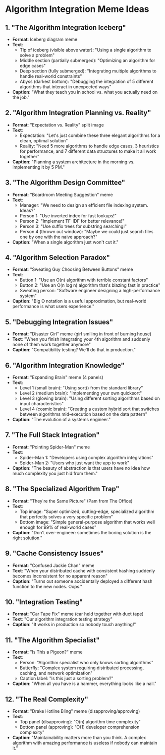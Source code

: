 # Algorithm Integration Meme Ideas

## 1. "The Algorithm Integration Iceberg"
- **Format**: Iceberg diagram meme
- **Text**:
  - Tip of iceberg (visible above water): "Using a single algorithm to solve a problem"
  - Middle section (partially submerged): "Optimizing an algorithm for edge cases"
  - Deep section (fully submerged): "Integrating multiple algorithms to handle real-world constraints"
  - Abyss (darkest bottom): "Debugging the integration of 5 different algorithms that interact in unexpected ways"
- **Caption**: "What they teach you in school vs. what you actually need on the job."

## 2. "Algorithm Integration Planning vs. Reality"
- **Format**: "Expectation vs. Reality" split image
- **Text**:
  - Expectation: "Let's just combine these three elegant algorithms for a clean, optimal solution"
  - Reality: "Need 5 more algorithms to handle edge cases, 3 heuristics for performance, and 7 different data structures to make it all work together"
- **Caption**: "Planning a system architecture in the morning vs. implementing it by 5 PM."

## 3. "The Algorithm Design Committee"
- **Format**: "Boardroom Meeting Suggestion" meme
- **Text**:
  - Manager: "We need to design an efficient file indexing system. Ideas?"
  - Person 1: "Use inverted index for fast lookups!"
  - Person 2: "Implement TF-IDF for better relevance!"
  - Person 3: "Use suffix trees for substring searching!"
  - Person 4 (thrown out window): "Maybe we could just search files one by one with the naive approach?"
- **Caption**: "When a single algorithm just won't cut it."

## 4. "Algorithm Selection Paradox"
- **Format**: "Sweating Guy Choosing Between Buttons" meme
- **Text**:
  - Button 1: "Use an O(n) algorithm with terrible constant factors"
  - Button 2: "Use an O(n log n) algorithm that's blazing fast in practice"
  - Sweating person: "Software engineer designing a high-performance system"
- **Caption**: "Big O notation is a useful approximation, but real-world performance is what users experience."

## 5. "Debugging Integration Issues"
- **Format**: "Disaster Girl" meme (girl smiling in front of burning house)
- **Text**: "When you finish integrating your 4th algorithm and suddenly none of them work together anymore"
- **Caption**: "Compatibility testing? We'll do that in production."

## 6. "Algorithm Integration Knowledge"
- **Format**: "Expanding Brain" meme (4 panels)
- **Text**:
  - Level 1 (small brain): "Using sort() from the standard library"
  - Level 2 (medium brain): "Implementing your own quicksort"
  - Level 3 (glowing brain): "Using different sorting algorithms based on input characteristics"
  - Level 4 (cosmic brain): "Creating a custom hybrid sort that switches between algorithms mid-execution based on the data pattern"
- **Caption**: "The evolution of a systems engineer."

## 7. "The Full Stack Integration"
- **Format**: "Pointing Spider-Man" meme
- **Text**: 
  - Spider-Man 1: "Developers using complex algorithm integrations"
  - Spider-Man 2: "Users who just want the app to work"
- **Caption**: "The beauty of abstraction is that users have no idea how much complexity you just hid from them."

## 8. "The Specialized Algorithm Trap"
- **Format**: "They're the Same Picture" (Pam from The Office)
- **Text**: 
  - Top image: "Super optimized, cutting-edge, specialized algorithm that perfectly solves a very specific problem"
  - Bottom image: "Simple general-purpose algorithm that works well enough for 99% of real-world cases"
- **Caption**: "Don't over-engineer: sometimes the boring solution is the right solution."

## 9. "Cache Consistency Issues"
- **Format**: "Confused Jackie Chan" meme
- **Text**: "When your distributed cache with consistent hashing suddenly becomes inconsistent for no apparent reason"
- **Caption**: "Turns out someone accidentally deployed a different hash function to the new nodes. Oops."

## 10. "Integration Testing"
- **Format**: "Car Tape Fix" meme (car held together with duct tape)
- **Text**: "Our algorithm integration testing strategy"
- **Caption**: "It works in production so nobody touch anything!"

## 11. "The Algorithm Specialist"
- **Format**: "Is This a Pigeon?" meme
- **Text**: 
  - Person: "Algorithm specialist who only knows sorting algorithms"
  - Butterfly: "Complex system requiring distributed processing, caching, and network optimization"
  - Caption label: "Is this just a sorting problem?"
- **Caption**: "When all you have is a hammer, everything looks like a nail."

## 12. "The Real Complexity"
- **Format**: "Drake Hotline Bling" meme (disapproving/approving)
- **Text**:
  - Top panel (disapproving): "O(n) algorithm time complexity"
  - Bottom panel (approving): "O(1) developer comprehension complexity"
- **Caption**: "Maintainability matters more than you think. A complex algorithm with amazing performance is useless if nobody can maintain it."
